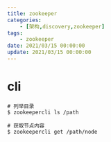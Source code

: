 ```yaml
---
title: zookeeper
categories: 
	- [架构,discovery,zookeeper]
tags:
	- zookeeper
date: 2021/03/15 00:00:00
update: 2021/03/15 00:00:00
---
```


# cli

```shell
# 列举目录
$ zookeepercli ls /path

# 获取节点内容
$ zookeepercli get /path/node
```

